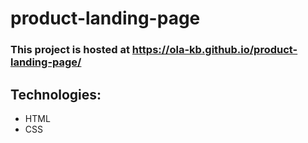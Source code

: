 # product-landing-page

### This project is hosted at https://ola-kb.github.io/product-landing-page/

## Technologies: 
* HTML 
* CSS
